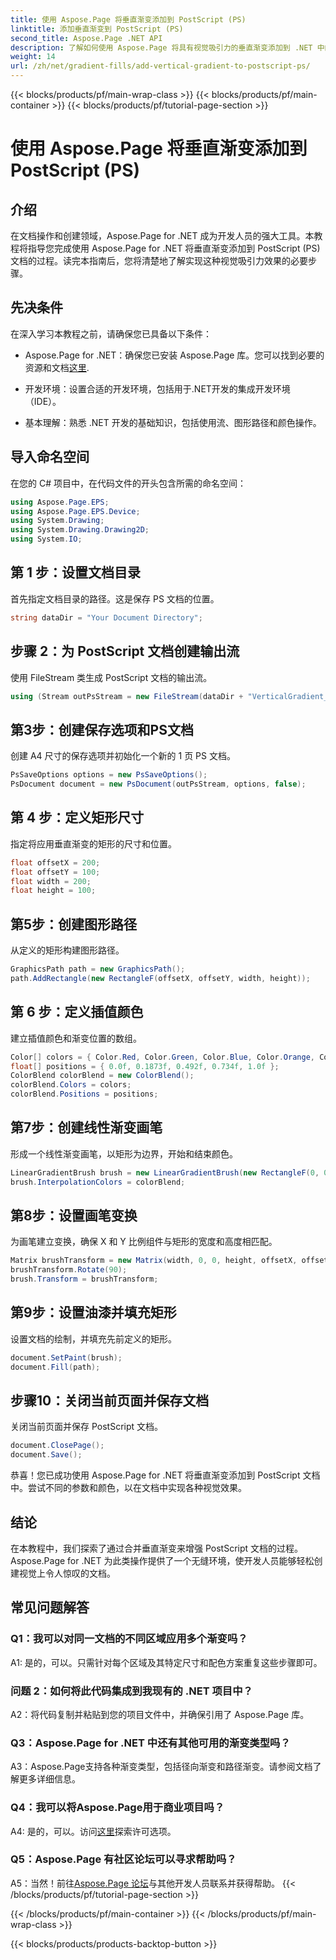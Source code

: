 ```yaml
---
title: 使用 Aspose.Page 将垂直渐变添加到 PostScript (PS)
linktitle: 添加垂直渐变到 PostScript (PS)
second_title: Aspose.Page .NET API
description: 了解如何使用 Aspose.Page 将具有视觉吸引力的垂直渐变添加到 .NET 中的 PostScript (PS) 文档。通过此分步指南提升您的文档创建水平。
weight: 14
url: /zh/net/gradient-fills/add-vertical-gradient-to-postscript-ps/
---
```


{{< blocks/products/pf/main-wrap-class >}}
{{< blocks/products/pf/main-container >}}
{{< blocks/products/pf/tutorial-page-section >}}

# 使用 Aspose.Page 将垂直渐变添加到 PostScript (PS)

## 介绍

在文档操作和创建领域，Aspose.Page for .NET 成为开发人员的强大工具。本教程将指导您完成使用 Aspose.Page for .NET 将垂直渐变添加到 PostScript (PS) 文档的过程。读完本指南后，您将清楚地了解实现这种视觉吸引力效果的必要步骤。

## 先决条件

在深入学习本教程之前，请确保您已具备以下条件：

-  Aspose.Page for .NET：确保您已安装 Aspose.Page 库。您可以找到必要的资源和文档[这里](https://reference.aspose.com/page/net/).

- 开发环境：设置合适的开发环境，包括用于.NET开发的集成开发环境（IDE）。

- 基本理解：熟悉 .NET 开发的基础知识，包括使用流、图形路径和颜色操作。

## 导入命名空间

在您的 C# 项目中，在代码文件的开头包含所需的命名空间：

```csharp
using Aspose.Page.EPS;
using Aspose.Page.EPS.Device;
using System.Drawing;
using System.Drawing.Drawing2D;
using System.IO;
```

## 第 1 步：设置文档目录

首先指定文档目录的路径。这是保存 PS 文档的位置。

```csharp
string dataDir = "Your Document Directory";
```

## 步骤 2：为 PostScript 文档创建输出流

使用 FileStream 类生成 PostScript 文档的输出流。

```csharp
using (Stream outPsStream = new FileStream(dataDir + "VerticalGradient_outPS.ps", FileMode.Create))
```

## 第3步：创建保存选项和PS文档

创建 A4 尺寸的保存选项并初始化一个新的 1 页 PS 文档。

```csharp
PsSaveOptions options = new PsSaveOptions();
PsDocument document = new PsDocument(outPsStream, options, false);
```

## 第 4 步：定义矩形尺寸

指定将应用垂直渐变的矩形的尺寸和位置。

```csharp
float offsetX = 200;
float offsetY = 100;
float width = 200;
float height = 100;
```

## 第5步：创建图形路径

从定义的矩形构建图形路径。

```csharp
GraphicsPath path = new GraphicsPath();
path.AddRectangle(new RectangleF(offsetX, offsetY, width, height));
```

## 第 6 步：定义插值颜色

建立插值颜色和渐变位置的数组。

```csharp
Color[] colors = { Color.Red, Color.Green, Color.Blue, Color.Orange, Color.DarkOliveGreen };
float[] positions = { 0.0f, 0.1873f, 0.492f, 0.734f, 1.0f };
ColorBlend colorBlend = new ColorBlend();
colorBlend.Colors = colors;
colorBlend.Positions = positions;
```

## 第7步：创建线性渐变画笔

形成一个线性渐变画笔，以矩形为边界，开始和结束颜色。

```csharp
LinearGradientBrush brush = new LinearGradientBrush(new RectangleF(0, 0, width, height), Color.Beige, Color.DodgerBlue, 0f);
brush.InterpolationColors = colorBlend;
```

## 第8步：设置画笔变换

为画笔建立变换，确保 X 和 Y 比例组件与矩形的宽度和高度相匹配。

```csharp
Matrix brushTransform = new Matrix(width, 0, 0, height, offsetX, offsetY);
brushTransform.Rotate(90);
brush.Transform = brushTransform;
```

## 第9步：设置油漆并填充矩形

设置文档的绘制，并填充先前定义的矩形。

```csharp
document.SetPaint(brush);
document.Fill(path);
```

## 步骤10：关闭当前页面并保存文档

关闭当前页面并保存 PostScript 文档。

```csharp
document.ClosePage();
document.Save();
```

恭喜！您已成功使用 Aspose.Page for .NET 将垂直渐变添加到 PostScript 文档中。尝试不同的参数和颜色，以在文档中实现各种视觉效果。

## 结论

在本教程中，我们探索了通过合并垂直渐变来增强 PostScript 文档的过程。 Aspose.Page for .NET 为此类操作提供了一个无缝环境，使开发人员能够轻松创建视觉上令人惊叹的文档。

## 常见问题解答

### Q1：我可以对同一文档的不同区域应用多个渐变吗？

A1: 是的，可以。只需针对每个区域及其特定尺寸和配色方案重复这些步骤即可。

### 问题 2：如何将此代码集成到我现有的 .NET 项目中？

A2：将代码复制并粘贴到您的项目文件中，并确保引用了 Aspose.Page 库。

### Q3：Aspose.Page for .NET 中还有其他可用的渐变类型吗？

A3：Aspose.Page支持各种渐变类型，包括径向渐变和路径渐变。请参阅文档了解更多详细信息。

### Q4：我可以将Aspose.Page用于商业项目吗？

 A4: 是的，可以。访问[这里](https://purchase.aspose.com/buy)探索许可选项。

### Q5：Aspose.Page 有社区论坛可以寻求帮助吗？

 A5：当然！前往[Aspose.Page 论坛](https://forum.aspose.com/c/page/39)与其他开发人员联系并获得帮助。
{{< /blocks/products/pf/tutorial-page-section >}}

{{< /blocks/products/pf/main-container >}}
{{< /blocks/products/pf/main-wrap-class >}}

{{< blocks/products/products-backtop-button >}}
